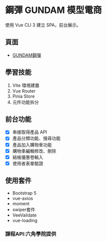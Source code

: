 # 鋼彈 GUNDAM 模型電商

使用 Vue CLI 3 建立 SPA，前台展示。

## 頁面

- [GUNDAM鋼彈](https://kirakira32.github.io/GUNDAM/#/)

## 學習技能

1. Vite 環境建置
2. Vue Router
3. Pinia Store
4. 元件功能拆分

## 前台功能

  - [x] 串接取得產品 API
  - [x] 產品分類功能、搜尋功能
  - [x] 產品加入購物車功能
  - [x] 購物車編輯修改、刪除
  - [x] 結帳優惠卷輸入
  - [x] 使用者表單驗證

## 使用套件

* Bootstrap 5
* vue-axios
* moment
* swiper套件
* VeeValidate
* vue-loading

### 課程API:六角學院提供